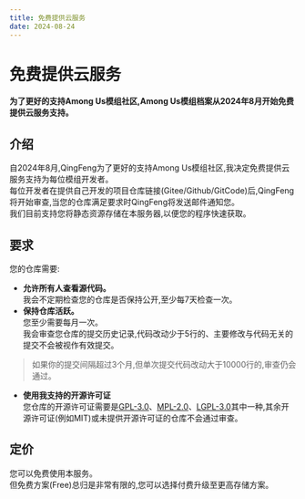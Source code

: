 ```yaml
---
title: 免费提供云服务
date: 2024-08-24
---
```

# 免费提供云服务
**为了更好的支持Among Us模组社区,Among Us模组档案从2024年8月开始免费提供云服务支持。**

## 介绍

自2024年8月,QingFeng为了更好的支持Among Us模组社区,我决定免费提供云服务支持为每位模组开发者。<br>
每位开发者在提供自己开发的项目仓库链接(Gitee/Github/GitCode)后,QingFeng将开始审查,当您的仓库满足要求时QingFeng将发送邮件通知您。<br>
我们目前支持您将静态资源存储在本服务器,以便您的程序快速获取。

## 要求

您的仓库需要:

- **允许所有人查看源代码。**<br>
  我会不定期检查您的仓库是否保持公开,至少每7天检查一次。
- **保持仓库活跃。**<br>
  您至少需要每月一次。<br>
  我会审查您仓库的提交历史记录,代码改动少于5行的、主要修改与代码无关的提交不会被视作有效提交。<br>
> 如果你的提交间隔超过3个月,但单次提交代码改动大于10000行的,审查仍会通过。
- **使用我支持的开源许可证**<br>
  您仓库的开源许可证需要是[GPL-3.0](https://www.gnu.org/licenses/quick-guide-gplv3.zh-cn.html)、[MPL-2.0](https://www.mozilla.org/en-US/MPL/2.0/)、[LGPL-3.0](https://www.gnu.org/licenses/lgpl-3.0.zh-cn.html#license-text)其中一种,其余开源许可证(例如MIT)或未提供开源许可证的仓库不会通过审查。

## 定价

您可以免费使用本服务。<br>
但免费方案(Free)总归是非常有限的,您可以选择付费升级至更高存储方案。